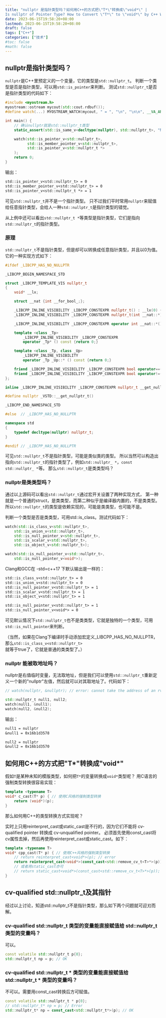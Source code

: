 ```yaml
---
title: "nullptr 是指针类型吗？如何用C++的方式把\"T*\"转换成\"void*\" |
Is nullptr of Pointer Type? How to Convert \"T*\" to \"void*\" by C++ Way"
date: 2023-06-15T19:58:20+08:00
lastmod: 2023-06-15T19:58:20+08:00
draft: false
tags: ["C++"]
categories: ["技术"]
#toc: false
#math: false
---
```


## nullptr是指针类型吗？
`nullptr`是C++里预定义的一个变量，它的类型是`std::nullptr_t`。
判断一个类型是否是指针类型，可以用`std::is_pointer`来判断。
测试`std::nullptr_t`是否是指针类型的代码如下：

```C++
#include <myostream.h>
myostream::ostream mycout(std::cout.rdbuf());
#define watch(...) MYOSTREAM_WATCH(mycout, " = ", "\n", "\n\n", __VA_ARGS__)

int main() {
    // 确认nullptr就是std::nullptr_t类型
    static_assert(std::is_same_v<decltype(nullptr), std::nullptr_t>, "Never happpen");

    watch(std::is_pointer_v<std::nullptr_t>,
          std::is_member_pointer_v<std::nullptr_t>,
          std::is_pointer_v<std::nullptr_t *>
    );
    return 0;
}
```

输出：

```txt
std::is_pointer_v<std::nullptr_t> = 0
std::is_member_pointer_v<std::nullptr_t> = 0
std::is_pointer_v<std::nullptr_t *> = 1
```

可见`std::nullptr_t`并不是一个指针类型。
只不过我们平时常用`nullptr`来赋值给任意指针类型，会给人一种`std::nullptr_t`是指针类型的错觉。

从上例中还可以看出`std::nullptr_t *`等类型是指针类型，它们是指向`std::nullptr_t`的指针类型。


### 原理
`std::nullptr_t`不是指针类型，但是却可以转换成任意指针类型，并且以0为值。
它的一种实现方式如下：

```C++
#ifdef _LIBCPP_HAS_NO_NULLPTR

_LIBCPP_BEGIN_NAMESPACE_STD

struct _LIBCPP_TEMPLATE_VIS nullptr_t
{
    void* __lx;

    struct __nat {int __for_bool_;};

    _LIBCPP_INLINE_VISIBILITY _LIBCPP_CONSTEXPR nullptr_t() : __lx(0) {}
    _LIBCPP_INLINE_VISIBILITY _LIBCPP_CONSTEXPR nullptr_t(int __nat::*) : __lx(0) {}

    _LIBCPP_INLINE_VISIBILITY _LIBCPP_CONSTEXPR operator int __nat::*() const {return 0;}

    template <class _Tp>
        _LIBCPP_INLINE_VISIBILITY _LIBCPP_CONSTEXPR
        operator _Tp* () const {return 0;}

    template <class _Tp, class _Up>
        _LIBCPP_INLINE_VISIBILITY
        operator _Tp _Up::* () const {return 0;}

    friend _LIBCPP_INLINE_VISIBILITY _LIBCPP_CONSTEXPR bool operator==(nullptr_t, nullptr_t) {return true;}
    friend _LIBCPP_INLINE_VISIBILITY _LIBCPP_CONSTEXPR bool operator!=(nullptr_t, nullptr_t) {return false;}
};

inline _LIBCPP_INLINE_VISIBILITY _LIBCPP_CONSTEXPR nullptr_t __get_nullptr_t() {return nullptr_t(0);}

#define nullptr _VSTD::__get_nullptr_t()

_LIBCPP_END_NAMESPACE_STD

#else  // _LIBCPP_HAS_NO_NULLPTR

namespace std
{
    typedef decltype(nullptr) nullptr_t;
}

#endif // _LIBCPP_HAS_NO_NULLPTR
```

可见`std::nullptr_t`不是指针类型，可能是类似类的类型。
所以当然可以构造出指向`std::nullptr_t`的指针类型了，例如`std::nullptr_ *`，`const std::nullptr_ *`等。
那么`std::nullptr_t`是类类型吗？


### nullptr是类类型吗？

通过以上源码可以看出`std::nullptr_t`通过宏开关设置了两种实现方式，
第一种就是一个普通的struct，是类类型，而第二种似乎是编译器内置的，不是类类型。
所以`std::nullptr_t`的类型是依赖实现的，可能是类类型，也可能不是。

判断一个类型是否是类类型，可用std::is_class。测试代码如下：

```C++
watch(std::is_class_v<std::nullptr_t>,
    std::is_union_v<std::nullptr_t>,
    std::is_null_pointer_v<std::nullptr_t>,
    std::is_scalar_v<std::nullptr_t>,
    std::is_object_v<std::nullptr_t>);

watch(std::is_null_pointer_v<std::nullptr_t>,
    std::is_null_pointer_v<void*>);
```

Clang和GCC在 -std=c++17 下默认输出是一样的：

```txt
std::is_class_v<std::nullptr_t> = 0
std::is_union_v<std::nullptr_t> = 0
std::is_null_pointer_v<std::nullptr_t> = 1
std::is_scalar_v<std::nullptr_t> = 1
std::is_object_v<std::nullptr_t> = 1

std::is_null_pointer_v<std::nullptr_t> = 1
std::is_null_pointer_v<void*> = 0
```

可见默认情况下`std::nullptr_t`也不是类类型，它就是独特的一个类型，可用`std::is_null_pointer`来判断。

（当然，如果在Clang下编译时手动添加宏定义_LIBCPP_HAS_NO_NULLPTR，那么`std::is_class_v<std::nullptr_t>`就等于true了，它就是普通的类类型了。）


### nullptr 能被取地址吗？
nullptr是右值临时变量，无法取地址，但是我们可以使用`std::nullptr_t`重新定义一个新的"nullptr"左值，然后就可以对其取地址了。代码如下：

```C++
// watch(nullptr, &nullptr); // error: cannot take the address of an rvalue of type 'nullptr_t'

std::nullptr_t null1, null2;
watch(null1, &null1);
watch(null2, &null2);
```

输出：

```txt
null1 = nullptr
&null1 = 0x16b1d3578

null2 = nullptr
&null2 = 0x16b1d3570
```

## 如何用C++的方式把\"T*\"转换成\"void*\"

假如`T`是某种未知的模版类型，如何把`T*`的变量转换成`void*`类型呢？
用C语言的强制类型转换很容易实现：
```C++
template <typename T>
void* c_cast(T* p) { // 使用C风格的强制类型转换
    return (void*)(p);
}
```

那么如何用C++的类型转换方式实现呢？

实时上只用reinterpret_cast或static_cast是不行的，因为它们不能将 cv-qualified pointer 转换成
cv-unqualified pointer。
必须首先使用const_cast将cv属性去掉，然后再使用reinterpret_cast或static_cast。如下：

```C++
template <typename T>
void* cpp_cast(T* p) { // 使用C++风格的强制类型转换
    // return reinterpret_cast<void*>(p); // error
    return reinterpret_cast<void*>(const_cast<std::remove_cv_t<T>*>(p)); // OK
    // 或者用static_cast亦可
    // return static_cast<void*>(const_cast<std::remove_cv_t<T>*>(p)); // OK
}
```

## cv-qualified std::nullptr_t及其指针

经过以上讨论，知道std::nullptr_t不是指针类型，那么如下两个问题就可迎刃而解。

### cv-qualified std::nullptr_t 类型的变量能直接赋值给 std::nullptr_t 类型的变量吗？

可以。

```C++
const volatile std::nullptr_t p{0};
std::nullptr_t np = p; // OK
```

### cv-qualified std::nullptr_t * 类型的变量能直接赋值给 std::nullptr_t * 类型的变量吗？

不可以。需要用const_cast转换后方可赋值。

```C++
const volatile std::nullptr_t * p{0};
// std::nullptr_t* np = p; // Error
std::nullptr_t* np = const_cast<std::nullptr_t*>(p); // OK
```
